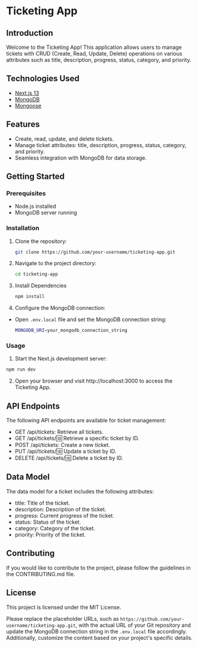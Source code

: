 # Ticketing App

## Introduction

Welcome to the Ticketing App! This application allows users to manage tickets with CRUD (Create, Read, Update, Delete) operations on various attributes such as title, description, progress, status, category, and priority.

## Technologies Used

- [Next.js 13](https://nextjs.org/)
- [MongoDB](https://www.mongodb.com/)
- [Mongoose](https://mongoosejs.com/)

## Features

- Create, read, update, and delete tickets.
- Manage ticket attributes: title, description, progress, status, category, and priority.
- Seamless integration with MongoDB for data storage.

## Getting Started

### Prerequisites

- Node.js installed
- MongoDB server running

### Installation

1. Clone the repository:

   ```bash
   git clone https://github.com/your-username/ticketing-app.git
   ```
2. Navigate to the project directory:
   ```bash
   cd ticketing-app
    ```
3. Install Dependencies

    ```bash
    npm install
    ```
4. Configure the MongoDB connection:
- Open `.env.local` file and set the MongoDB connection string:

    ```bash
    MONGODB_URI=your_mongodb_connection_string  
    ```

### Usage
1. Start the Next.js development server:

  ```bash
  npm run dev
  ```
2. Open your browser and visit http://localhost:3000 to access the Ticketing App.

## API Endpoints
The following API endpoints are available for ticket management:

- GET /api/tickets: Retrieve all tickets.
- GET /api/tickets/:id: Retrieve a specific ticket by ID.
- POST /api/tickets: Create a new ticket.
- PUT /api/tickets/:id: Update a ticket by ID.
- DELETE /api/tickets/:id: Delete a ticket by ID.

## Data Model
The data model for a ticket includes the following attributes:

- title: Title of the ticket.
- description: Description of the ticket.
- progress: Current progress of the ticket.
- status: Status of the ticket.
- category: Category of the ticket.
- priority: Priority of the ticket.

## Contributing
If you would like to contribute to the project, please follow the guidelines in the CONTRIBUTING.md file.

## License
This project is licensed under the MIT License.

Please replace the placeholder URLs, such as `https://github.com/your-username/ticketing-app.git`, with the actual URL of your Git repository and update the MongoDB connection string in the `.env.local` file accordingly. Additionally, customize the content based on your project's specific details.

